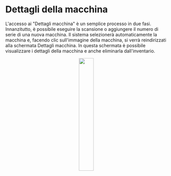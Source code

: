 # Dettagli della macchina 

L'accesso ai "Dettagli macchina" è un semplice processo in due fasi. Innanzitutto, è possibile eseguire la scansione o aggiungere il numero di serie di una nuova macchina. Il sistema selezionerà automaticamente la macchina e, facendo clic sull'immagine della macchina, si verrà reindirizzati alla schermata Dettagli macchina. In questa schermata è possibile visualizzare i dettagli della macchina e anche eliminarla dall'inventario.

<p align="center"><img src="https://i.imgur.com/KimphwK.gif" width="30%"></p>